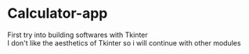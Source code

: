 # Calculator-app
First try into building softwares with Tkinter <br>
I don't like the aesthetics of Tkinter so i will continue with other modules
